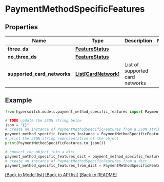 # PaymentMethodSpecificFeatures


## Properties

Name | Type | Description | Notes
------------ | ------------- | ------------- | -------------
**three_ds** | [**FeatureStatus**](FeatureStatus.md) |  | 
**no_three_ds** | [**FeatureStatus**](FeatureStatus.md) |  | 
**supported_card_networks** | [**List[CardNetwork]**](CardNetwork.md) | List of supported card networks | 

## Example

```python
from hyperswitch.models.payment_method_specific_features import PaymentMethodSpecificFeatures

# TODO update the JSON string below
json = "{}"
# create an instance of PaymentMethodSpecificFeatures from a JSON string
payment_method_specific_features_instance = PaymentMethodSpecificFeatures.from_json(json)
# print the JSON string representation of the object
print(PaymentMethodSpecificFeatures.to_json())

# convert the object into a dict
payment_method_specific_features_dict = payment_method_specific_features_instance.to_dict()
# create an instance of PaymentMethodSpecificFeatures from a dict
payment_method_specific_features_from_dict = PaymentMethodSpecificFeatures.from_dict(payment_method_specific_features_dict)
```
[[Back to Model list]](../README.md#documentation-for-models) [[Back to API list]](../README.md#documentation-for-api-endpoints) [[Back to README]](../README.md)


